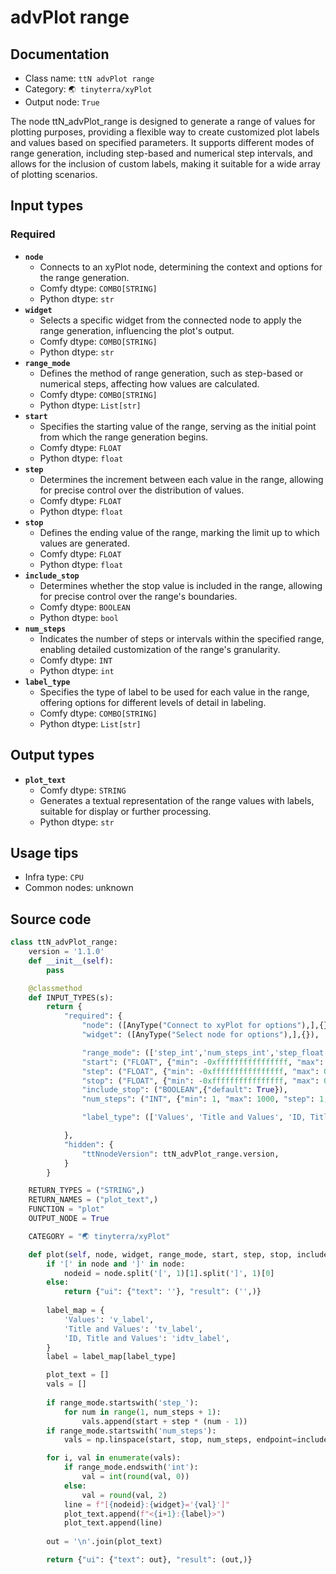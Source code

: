 # advPlot range
## Documentation
- Class name: `ttN advPlot range`
- Category: `🌏 tinyterra/xyPlot`
- Output node: `True`

The node ttN_advPlot_range is designed to generate a range of values for plotting purposes, providing a flexible way to create customized plot labels and values based on specified parameters. It supports different modes of range generation, including step-based and numerical step intervals, and allows for the inclusion of custom labels, making it suitable for a wide array of plotting scenarios.
## Input types
### Required
- **`node`**
    - Connects to an xyPlot node, determining the context and options for the range generation.
    - Comfy dtype: `COMBO[STRING]`
    - Python dtype: `str`
- **`widget`**
    - Selects a specific widget from the connected node to apply the range generation, influencing the plot's output.
    - Comfy dtype: `COMBO[STRING]`
    - Python dtype: `str`
- **`range_mode`**
    - Defines the method of range generation, such as step-based or numerical steps, affecting how values are calculated.
    - Comfy dtype: `COMBO[STRING]`
    - Python dtype: `List[str]`
- **`start`**
    - Specifies the starting value of the range, serving as the initial point from which the range generation begins.
    - Comfy dtype: `FLOAT`
    - Python dtype: `float`
- **`step`**
    - Determines the increment between each value in the range, allowing for precise control over the distribution of values.
    - Comfy dtype: `FLOAT`
    - Python dtype: `float`
- **`stop`**
    - Defines the ending value of the range, marking the limit up to which values are generated.
    - Comfy dtype: `FLOAT`
    - Python dtype: `float`
- **`include_stop`**
    - Determines whether the stop value is included in the range, allowing for precise control over the range's boundaries.
    - Comfy dtype: `BOOLEAN`
    - Python dtype: `bool`
- **`num_steps`**
    - Indicates the number of steps or intervals within the specified range, enabling detailed customization of the range's granularity.
    - Comfy dtype: `INT`
    - Python dtype: `int`
- **`label_type`**
    - Specifies the type of label to be used for each value in the range, offering options for different levels of detail in labeling.
    - Comfy dtype: `COMBO[STRING]`
    - Python dtype: `List[str]`
## Output types
- **`plot_text`**
    - Comfy dtype: `STRING`
    - Generates a textual representation of the range values with labels, suitable for display or further processing.
    - Python dtype: `str`
## Usage tips
- Infra type: `CPU`
- Common nodes: unknown


## Source code
```python
class ttN_advPlot_range:
    version = '1.1.0'
    def __init__(self):
        pass

    @classmethod
    def INPUT_TYPES(s):
        return {
            "required": {
                "node": ([AnyType("Connect to xyPlot for options"),],{}),
                "widget": ([AnyType("Select node for options"),],{}),

                "range_mode": (['step_int','num_steps_int','step_float','num_steps_float'],{}),
                "start": ("FLOAT", {"min": -0xffffffffffffffff, "max": 0xffffffffffffffff, "step": 0.01, "default": 1,}),
                "step": ("FLOAT", {"min": -0xffffffffffffffff, "max": 0xffffffffffffffff, "step": 0.01, "default": 1,}),
                "stop": ("FLOAT", {"min": -0xffffffffffffffff, "max": 0xffffffffffffffff, "step": 0.01, "default": 5,}),
                "include_stop": ("BOOLEAN",{"default": True}),
                "num_steps": ("INT", {"min": 1, "max": 1000, "step": 1, "default": 5,}),

                "label_type": (['Values', 'Title and Values', 'ID, Title and Values'],{"default": "Values"}),

            },
            "hidden": {
                "ttNnodeVersion": ttN_advPlot_range.version,
            }
        }

    RETURN_TYPES = ("STRING",)
    RETURN_NAMES = ("plot_text",)
    FUNCTION = "plot"
    OUTPUT_NODE = True

    CATEGORY = "🌏 tinyterra/xyPlot"

    def plot(self, node, widget, range_mode, start, step, stop, include_stop, num_steps, label_type):
        if '[' in node and ']' in node:
            nodeid = node.split('[', 1)[1].split(']', 1)[0]
        else:
            return {"ui": {"text": ''}, "result": ('',)}
        
        label_map = {
            'Values': 'v_label',
            'Title and Values': 'tv_label',
            'ID, Title and Values': 'idtv_label',
        }
        label = label_map[label_type]

        plot_text = []
        vals = []
        
        if range_mode.startswith('step_'):
            for num in range(1, num_steps + 1):
                vals.append(start + step * (num - 1))
        if range_mode.startswith('num_steps'):
            vals = np.linspace(start, stop, num_steps, endpoint=include_stop).tolist()

        for i, val in enumerate(vals):
            if range_mode.endswith('int'):
                val = int(round(val, 0))
            else:
                val = round(val, 2)
            line = f"[{nodeid}:{widget}='{val}']"
            plot_text.append(f"<{i+1}:{label}>")
            plot_text.append(line)
            
        out = '\n'.join(plot_text)

        return {"ui": {"text": out}, "result": (out,)}

```
